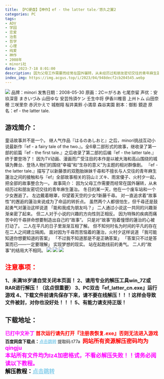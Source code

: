 ```yaml
---
title: 【PC硬盘】【神作】ef - the latter tale／悠久之翼2
categories: PC
tags:
- ADV
- 学园
- 恋爱
- 治愈
- 哲学
- 心理
- 纯爱
- 神作
- 2008年
- minori社
date: 2023-7-18 8:01:00
description: 因为父母工作需要而经常在国外辗转，从未经历过和朋友密切交往的青年麻生蓮治。冬日的某一天，他在一个废车站和一个少女邂逅了。左边戴着眼罩，仰望着天空的少女?新藤千尋。对一直追求着“故事性”的邂逅的蓮治来说成为了命运的转折点。虽然两个人都很怕生，但千尋还是鼓起勇气对蓮治这样说道
index_img: https://img.acgus.top/i/2023/04/948decf2cb204545.webp
---
```

![](https://img.acgus.top/i/2023/04/948decf2cb204545.webp)
品牌：minori
发售日期：2008-05-30
原画：2C＝がろあ 七尾奈留
声优：安玖深音 まきいづみ 山田ゆな 安芸怜須ケン 壬生中将 伊香川椎音 上州トム 山田奈穂 三咲里奈 赤沢かえで 城樹翔 桜井美鈴 小満皐 森谷実園
剧本：御影 鏡遊
原名：ef - the latter tale.

## 游戏简介：
童话故事并不是一个。
继人气作品『はるのあしおと』之后，minori挑战互动小说最新作『ef - a fairy tale of the two.』。全6章二部形式的故事，继收录了第一部的前篇『ef - the first tale.』之后收录了第二部的后编『ef - the latter tale.』终于要登场了！
因为TV动画、漫画而广受注目的本作是以被大海和高山围绕的城镇为舞台、登场人物们的围绕“幸福”和“生存的意义”为主题的相对群像剧。
『ef - the latter tale.』描写了以新藤景的双胞胎妹妹千尋和不擅长与人交往的青年麻生蓮治之间的接触和与『ef』全部故事相关的羽山ミズキ、雨宮優子、火村夕一起，把全部的故事整合为一。
故事简介：
因为父母工作需要而经常在国外辗转，从未经历过和朋友密切交往的青年麻生蓮治。
冬日的某一天，他在一个废车站和一个少女邂逅了。
左边戴着眼罩，仰望着天空的少女?新藤千尋。
对一直追求着“故事性”的邂逅的蓮治来说成为了命运的转折点。
虽然两个人都很怕生，但千尋还是鼓起勇气对蓮治这样说道
「能和我成为朋友吗？」
二人通过小说这一共同的兴趣渐渐亲密了起来。
但二人对于小说的兴趣的方向性则正相反。
因为特殊的疾病而痛苦中的千尋拼命想要制造出自己的“故事”。
只是对“故事”抱着憧憬的蓮治的心被打动了。
二人在平凡的日子里渐渐互相了解。
但不知何时名为时间的平凡的存在在二人之间建立隔阂。
面对因为千尋而苦恼着的蓮治，火村夕这样说道
「我可能知道你想要知道的答案」
「不过我不知道那是不是正确答案」
「答案只不过是答案而已——一定要理解」
实现梦想的现实。
站在起跑线前的勇气。
二人的“故事”的结局大不相同。
![](https://img.acgus.top/i/2023/04/e788fca55b204602.webp)
![](https://img.acgus.top/i/2023/04/c2433d31e6204556.webp)
![](https://img.acgus.top/i/2023/04/616023e22c204551.webp)





## <font color=#FF0000 >注意事项：</font>
<font size=3><b>1、未满18岁请自觉关闭本页面！
2、请用专业的解压工具win_7Z或RAR进行解压！（这点很重要）
3、PC双击『ef_latter_cn.exe』运行游戏
4、下载文件前请先保存下来，请不要在线解压！！！这样会导致文件被封，对你也没好处！！！
5、有能力请支持正版！</b></font>

## 下载地址：
<font color=#FF00FF size=3><b>已打中文补丁</b></font>
<font color=#FF0000 size=3>**首次运行请先打开『注册表恢复.exe』否则无法进入游戏**</font>
<b>百度网盘下载点：</b><a href="https://pan.baidu.com/s/1Wg53QrgQvuWZ2vQNym7DRA?pwd=t77a" style="color: #87CEEB;"><b>点击跳转</b></a> 提取码:t77a
<a style="padding: 0" href="https://post.qingju.org/AD/"><img style="max-width:100%" src="https://img.acgus.top/i/2024/07/478f689b8021d8d499ab43d21acf137a.gif" alt=""></a>
<b><font color=#FF0000 size=4>网站所有资源解压密码均为</b></font><b><font color=#FF00FF size=4>qingju</font><font color=#FF0000 ></font></b><br><b><font color=#FF00FF size=4>本站所有文件均为lz4加密格式，不看必解压失败！！请务必阅读以下教程。</b></font><br><b><font color=#000 size=4>解压教程：</b><a href="https://post.qingju.org/tutorial/000/" style="color: #87CEEB;"><b>点击跳转</b></a>